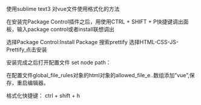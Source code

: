使用sublime text3 对vue文件使用格式化的方法

在安装完Package Control插件之后，用使用CTRL + SHIFT + P快捷键调出面板，输入package control或者install联想调出 
 
选择Package Control:Install Package 
搜索prettify 选择HTML-CSS-JS-Prettify,点击安装 
 
安装完成之后打开配置文件 set node path： 
 
在配置文件global_file_rules对象的html对象的allowed_file_e..数组添加”vue”,保存，重启编辑器。 


格式化快捷键： 
ctrl + shift + h     
